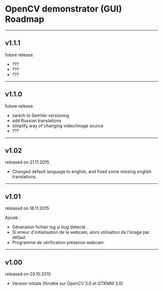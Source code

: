 # OpenCV demonstrator (GUI) Roadmap

---

## v1.1.1
future release

- ???
- ???
- ???

---

## v1.1.0
future release

- switch to SemVer versioning
- add Russian translations
- simplify way of changing video/image source
- ???

---

## v1.02
released on 21.11.2015

- Changed default language to english, and fixed some missing english translations.

---

## v1.01
released on 18.11.2015

Ajouté :

- Génération fichier log si bug détecté.
- Si erreur d'initialisation de la webcam, alors utilisation de l'image par défaut
- Programme de vérification présence webcam.

---

## v1.00
released on 03.10.2015

- Version initiale (fondée sur OpenCV 3.0 et GTKMM 3.0)
